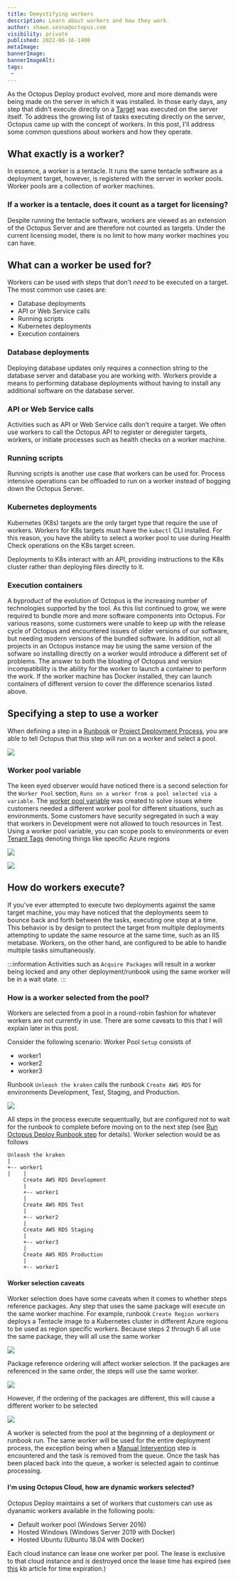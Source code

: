 ```yaml
---
title: Demystifying workers
description: Learn about workers and how they work.
author: shawn.sesna@octopus.com
visibility: private
published: 2022-06-16-1400
metaImage: 
bannerImage: 
bannerImageAlt: 
tags:
 - 
---
```


As the Octopus Deploy product evolved, more and more demands were being made on the server in which it was installed.  In those early days, any step that didn't execute directly on a [Target](https://octopus.com/docs/infrastructure/deployment-targets) was executed on the server itself.  To address the growing list of tasks executing directly on the server, Octopus came up with the concept of workers.  In this post, I'll address some common questions about workers and how they operate.

## What exactly is a worker?
In essence, a worker is a tentacle.  It runs the same tentacle software as a deployment target, however, is registered with the server in worker pools.  Worker pools are a collection of worker machines.

### If a worker is a tentacle, does it count as a target for licensing?
Despite running the tentacle software, workers are viewed as an extension of the Octopus Server and are therefore not counted as targets.  Under the current licensing model, there is no limit to how many worker machines you can have.

## What can a worker be used for?
Workers can be used with steps that don't _need_ to be executed on a target.  The most common use cases are:
- Database deployments 
- API or Web Service calls
- Running scripts
- Kubernetes deployments
- Execution containers

### Database deployments
Deploying database updates only requires a connection string to the database server and database you are working with.  Workers provide a means to performing database deployments without having to install any additional software on the database server.

### API or Web Service calls
Activities such as API or Web Service calls don't require a target.  We often use workers to call the Octopus API to register or deregister targets, workers, or initiate processes such as health checks on a worker machine.

### Running scripts
Running scripts is another use case that workers can be used for.  Process intensive operations can be offloaded to run on a worker instead of bogging down the Octopus Server.

### Kubernetes deployments
Kubernetes (K8s) targets are the only target type that require the use of workers. Workers for K8s targets must have the `kubectl` CLI installed.  For this reason, you have the ability to select a worker pool to use during Health Check operations on the K8s target screen.  



Deployments to K8s interact with an API, providing instructions to the K8s cluster rather than deploying files directly to it.

### Execution containers
A byproduct of the evolution of Octopus is the increasing number of technologies supported by the tool.  As this list continued to grow, we were required to bundle more and more software components into Octopus.  For various reasons, some customers were unable to keep up with the release cycle of Octopus and encountered issues of older versions of our software, but needing modern versions of the bundled software.  In addition, not all projects in an Octopus instance may be using the same version of the sofware so installing directly on a worker would introduce a different set of problems.  The answer to both the bloating of Octopus and version incompatibility is the ability for the worker to launch a container to perform the work.  If the worker machine has Docker installed, they can launch containers of different version to cover the difference scenarios listed above.

## Specifying a step to use a worker
When defining a step in a [Runbook](https://octopus.com/docs/runbooks) or [Project Deployment Process](https://octopus.com/docs/projects/deployment-process), you are able to tell Octopus that this step will run on a worker and select a pool.

![](octopus-step-worker-pool.png)

### Worker pool variable
The keen eyed observer would have noticed there is a second selection for the `Worker Pool` section, `Runs on a worker from a pool selected via a variable`.  The [worker pool variable](https://octopus.com/docs/projects/variables/worker-pool-variables) was created to solve issues where customers needed a different worker pool for different situations, such as environments.  Some customers have security segregated in such a way that workers in Development were not allowed to touch resources in Test.  Using a worker pool variable, you can scope pools to environments or even [Tenant Tags](https://octopus.com/docs/deployments/patterns/multi-tenant-deployments/tenant-tags) denoting things like specific Azure regions

![](octopus-worker-pool-variable.png)






![](octopus-worker-execution-containers.png)

## How do workers execute?
If you've ever attempted to execute two deployments against the same target machine, you may have noticed that the deployments seem to bounce back and forth between the tasks, executing one step at a time.  This behavior is by design to protect the target from multiple deployments attempting to update the same resource at the same time, such as an IIS metabase.  Workers, on the other hand, are configured to be able to handle multiple tasks simultaneously.

:::information
Activities such as `Acquire Packages` will result in a worker being locked and any other deployment/runbook using the same worker will be in a wait state.
:::

### How is a worker selected from the pool?
Workers are selected from a pool in a round-robin fashion for whatever workers are not currently in use.  There are some caveats to this that I will explain later in this post.

Consider the following scenario:
Worker Pool `Setup` consists of
- worker1
- worker2
- worker3

Runbook `Unleash the kraken` calls the runbook `Create AWS RDS` for environments Development, Test, Staging, and Production.

![](octopus-runbook-unleash-the-kraken.png)

All steps in the process execute sequentually, but are configured not to wait for the runbook to complete before moving on to the next step (see [Run Octopus Deploy Runbook step](https://library.octopus.com/step-templates/0444b0b3-088e-4689-b755-112d1360ffe3/actiontemplate-run-octopus-deploy-runbook) for details).  Worker selection would be as follows

```
Unleash the kraken
|
+-- worker1
|    |
     Create AWS RDS Development
     |
     +-- worker1
     |
     Create AWS RDS Test
     |
     +-- worker2
     |
     Create AWS RDS Staging
     |
     +-- worker3
     |
     Create AWS RDS Production
     |
     +-- worker1
```
#### Worker selection caveats
Worker selection does have some caveats when it comes to whether steps reference packages.  Any step that uses the same package will execute on the same worker machine.  For example, runbook `Create Region workers` deploys a Tentacle image to a Kubernetes cluster in different Azure regions to be used as region specific workers.  Because steps 2 through 6 all use the same package, they will all use the same worker

![](octopus-worker-k8s-deploy.png)

Package reference ordering will affect worker selection.  If the packages are referenced in the same order, the steps will use the same worker.  

![](octopus-reference-package1.png)

However, if the ordering of the packages are different, this will cause a different worker to be selected

![](octopus-reference-package2.png)

A worker is selected from the pool at the beginning of a deployment or runbook run.  The same worker will be used for the entire deployment process, the exception being when a [Manual Intervention](https://octopus.com/docs/projects/built-in-step-templates/manual-intervention-and-approvals) step is encountered and the task is removed from the queue.  Once the task has been placed back into the queue, a worker is selected again to continue processing.

#### I'm using Octopus Cloud, how are dynamic workers selected?
Octopus Deploy maintains a set of workers that customers can use as dyanamic workers available in the following pools:
- Default worker pool (Windows Server 2016)
- Hosted Windows (Windows Server 2019 with Docker)
- Hosted Ubuntu (Ubuntu 18.04 with Docker)

Each cloud instance can lease one worker per pool.  The lease is exclusive to that cloud instance and is destroyed once the lease time has expired (see [this](https://help.octopus.com/t/how-do-dynamic-workers-work-in-octopus-cloud/25228/2) kb article for time expiration.)